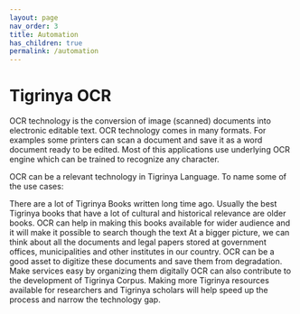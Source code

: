 ```yaml
---
layout: page
nav_order: 3
title: Automation
has_children: true
permalink: /automation
---
```

# Tigrinya OCR

OCR technology is the conversion of image (scanned) documents into electronic editable text. OCR technology comes in many formats. For examples some printers can scan a document and save it as a word document ready to be edited. Most of this applications use underlying OCR engine which can be trained to recognize any character.

OCR can be a relevant technology in Tigrinya Language. To name some of the use cases:

There are a lot of Tigrinya Books written long time ago. Usually the best Tigrinya books that have a lot of cultural and historical relevance are older books. OCR can help in making this books available for wider audience and it will make it possible to search though the text
At a bigger picture, we can think about all the documents and legal papers stored at government offices, municipalities and other institutes in our country. OCR can be a good asset to digitize these documents and save them from degradation. Make services easy by organizing them digitally
OCR can also contribute to the development of Tigrinya Corpus. Making more Tigrinya resources available for researchers and Tigrinya scholars will help speed up the process and narrow the technology gap.